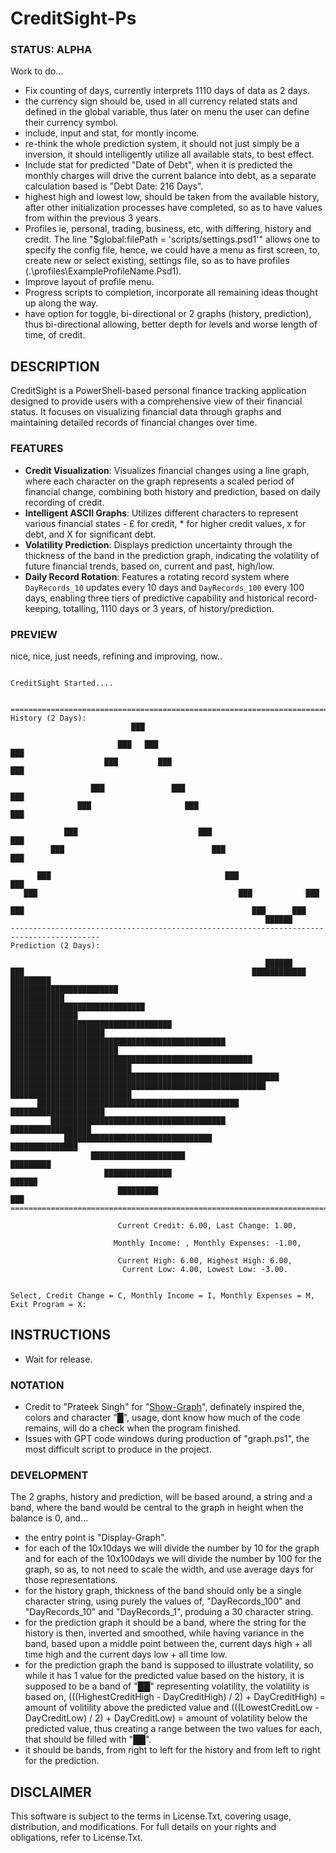 # CreditSight-Ps

### STATUS: ALPHA
Work to do...
- Fix counting of days, currently interprets 1110 days of data as 2 days.
- the currency sign should be, used in all currency related stats and defined in the global variable, thus later on menu the user can define their currency symbol.
- include, input and stat, for montly income.
- re-think the whole prediction system, it should not just simply be a inversion, it should intelligently utilize all available stats, to best effect.
- Include stat for predicted "Date of Debt", when it is predicted the monthly charges will drive the current balance into debt, as a separate calculation based is "Debt Date: 216 Days".
- highest high and lowest low, should be taken from the available history, after other initialization processes have completed, so as to have values from within the previous 3 years.
- Profiles ie, personal, trading, business, etc, with differing, history and credit. The line "$global:filePath = 'scripts/settings.psd1'" allows one to specify the config file, hence, we could have a menu as first screen, to, create new or select existing, settings file, so as to have profiles (.\profiles\ExampleProfileName.Psd1). 
- Improve layout of profile menu.
- Progress scripts to completion, incorporate all remaining ideas thought up along the way.
- have option for toggle, bi-directional or 2 graphs (history, prediction), thus bi-directional allowing, better depth for levels and worse length of time, of credit. 

## DESCRIPTION
CreditSight is a PowerShell-based personal finance tracking application designed to provide users with a comprehensive view of their financial status. It focuses on visualizing financial data through graphs and maintaining detailed records of financial changes over time.

### FEATURES
- **Credit Visualization**: Visualizes financial changes using a line graph, where each character on the graph represents a scaled period of financial change, combining both history and prediction, based on daily recording of credit.
- **Intelligent ASCII Graphs**: Utilizes different characters to represent various financial states - £ for credit, * for higher credit values, x for debt, and X for significant debt.
- **Volatility Prediction**: Displays prediction uncertainty through the thickness of the band in the prediction graph, indicating the volatility of future financial trends, based on, current and past, high/low.
- **Daily Record Rotation**: Features a rotating record system where `DayRecords_10` updates every 10 days and `DayRecords_100` every 100 days, enabling three tiers of predictive capability and historical record-keeping, totalling, 1110 days or 3 years, of history/prediction.

### PREVIEW
nice, nice, just needs, refining and improving, now..
```

CreditSight Started....


==========================================================================================
History (2 Days):
                           ███

                        ███   ███                                                      ███
                     ███         ███                                                ███

                  ███               ███                                          ███
               ███                     ███                                    ███

            ███                           ███                              ███
         ███                                 ███                        ███

      ███                                       ███                  ███
   ███                                             ███            ███

███                                                   ███      ███
                                                         ██████
------------------------------------------------------------------------------------------
Prediction (2 Days):

                                                         ██████
███                                                   ████████████
█████████                                       ████████████████████████
████████████                                 ██████████████████████████████
███████████████                           ████████████████████████████████████
█████████████████████               ████████████████████████████████████████████████
████████████████████████         ██████████████████████████████████████████████████████
███████████████████████████   ████████████████████████████████████████████████████████████
█████████████████████████████████████████████████████████      ███████████████████████████
      █████████████████████████████████████████████                  █████████████████████
         ███████████████████████████████████████                        ██████████████████
            █████████████████████████████████                              ███████████████
                  █████████████████████                                          █████████
                     ███████████████                                                ██████
                        █████████                                                      ███
==========================================================================================

                        Current Credit: 6.00, Last Change: 1.00,

                       Monthly Income: , Monthly Expenses: -1.00,

                        Current High: 6.00, Highest High: 6.00,
                         Current Low: 4.00, Lowest Low: -3.00.


Select, Credit Change = C, Monthly Income = I, Monthly Expenses = M, Exit Program = X:

```

## INSTRUCTIONS
- Wait for release.

### NOTATION
- Credit to "Prateek Singh" for "[Show-Graph](https://geekeefy.wordpress.com/2017/09/04/plot-graph-in-powershell-console/)", definately inspired the, colors and character "█", usage, dont know how much of the code remains, will do a check when the program finished. 
- Issues with GPT code windows during production of "graph.ps1", the most difficult script to produce in the project.

### DEVELOPMENT
The 2 graphs, history and prediction, will be based around, a string and a band, where the band would be central to the graph in height when the balance is 0, and...
- the entry point is "Display-Graph".
- for each of the 10x10days we will divide the number by 10 for the graph and for each of the 10x100days we will divide the number by 100 for the graph, so as, to not need to scale the width, and use average days for those representations.
- for the history graph, thickness of the band should only be a single character string, using purely the values of, "DayRecords_100" and "DayRecords_10" and "DayRecords_1", produing a 30 character string.
- for the prediction graph it should be a band, where the string for the history is then, inverted and smoothed, while having variance in the band, based upon a middle point between the, current days high + all time high and the current days low + all time low.
- for the prediction graph the band is supposed to illustrate volatility, so while it has 1 value for the predicted value based on the history, it is supposed to be a band of "██" representing volatility, the volatility is based on, (((HighestCreditHigh - DayCreditHigh) / 2) + DayCreditHigh) = amount of volitility above the predicted value and (((LowestCreditLow - DayCreditLow) / 2) + DayCreditLow) = amount of volatility below the predicted value, thus creating a range between the two values for each, that should be filled with "██".
- it should be bands, from right to left for the history and from left to right for the prediction.  

## DISCLAIMER
This software is subject to the terms in License.Txt, covering usage, distribution, and modifications. For full details on your rights and obligations, refer to License.Txt.
